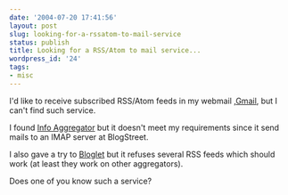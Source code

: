 ```yaml
---
date: '2004-07-20 17:41:56'
layout: post
slug: looking-for-a-rssatom-to-mail-service
status: publish
title: Looking for a RSS/Atom to mail service...
wordpress_id: '24'
tags:
- misc
---
```


I'd like to receive subscribed RSS/Atom feeds in my webmail ,[Gmail](http://gmail.google.com), but I can't find such service.  

I found [Info Aggregator](http://rss.blogstreet.com) but it doesn't meet my requirements since it send mails to an IMAP server at BlogStreet.  

I also gave a try to [Bloglet](http://www.bloglet.com) but it refuses several RSS feeds which should work (at least they work on other aggregators).




Does one of you know such a service?
